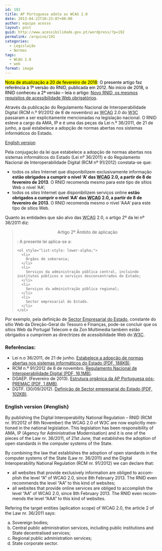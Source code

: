 ```yaml
---
id: 192
title: AP Portuguesa adota as WCAG 2.0
date: 2013-04-22T10:23:07+00:00
author: equipa acesso
layout: post
guid: http://www.acessibilidade.gov.pt/wordpress/?p=192
permalink: /arquivo/192
categories:
  - Legislação
  - Normas
tags:
  - WCAG 2.0
  - web
format: image
---
```

<div class="alert alert-info" style="color:#000; font-size:100%">
  <mark>Nota de atualização a 20 de fevereiro de 2018</mark>: O presente artigo faz referência à 1ª versão do RNID, publicada em 2012. No início de 2018, o RNID conheceu a 2ª versão &#8211; leia o artigo: <a href="http://www.acessibilidade.gov.pt/arquivo/1636">Novo RNID, os mesmos requisitos de acessibilidade Web obrigatórios</a>.
</div>

Através da publicação do Regulamento Nacional de Interoperabilidade Digital (RCM n.º 91/2012 de 8 de novembro) as <abbr lang="en" title="Web Content Accessibility Guidelines" xml:lang="en">WCAG</abbr> 2.0 do <abbr lang="en" title="World Wide Web Consortium" xml:lang="en">W3C</abbr> passaram a ser explicitamente mencionadas na legislação nacional. O RNID esteve a cargo da AMA, IP e é uma das peças da Lei n.º 36/2011, de 21 de junho, a qual estabelece a adopção de normas abertas nos sistemas informáticos do Estado.

<!--more Ler mais sobre a Adoção das WCAG 2.0 pela AP Portuguesa-->

  
<a href="#english" lang="en">English version</a>

Pela conjugação da lei que estabelece a adopção de normas abertas nos sistemas informáticos do Estado (Lei nº 36/2011) e do Regulamento Nacional de Interoperabilidade Digital (RCM nº 91/2012) constata-se que:

  * todos os <em lang="en" xml:lang="en">sites</em> Internet que disponibilizem exclusivamente informação **estão obrigados a cumprir o nível &#8216;A&#8217; das <abbr lang="en" title="Web Content Accessibility Guidelines" xml:lang="en">WCAG</abbr> 2.0, a partir de 8 de fevereiro de 2013**. O RNID recomenda mesmo para este tipo de sítios Web o nível &#8216;AA&#8217;;
  * todos os <em lang="en" xml:lang="en">sites</em> Internet que disponibilizem serviços online **estão obrigados a cumprir o nível &#8216;AA&#8217; das <abbr lang="en" title="Web Content Accessibility Guidelines" xml:lang="en">WCAG</abbr> 2.0, a partir de 8 de fevereiro de 2013**. O RNID recomenda mesmo o nível &#8216;AAA&#8217; para este tipo de sítios Web.

Quanto às entidades que são alvo das <abbr lang="en" title="Web Content Accessibility Guidelines" xml:lang="en">WCAG</abbr> 2.0, o artigo 2º da lei nº 36/2011 diz:

> <dt style="text-align: center;">
>   Artigo 2º Âmbito de aplicação
> </dt>
> 
> 
> :   A presente lei aplica-se a:
>     
>     <ol style="list-style: lower-alpha;">
>       <li>
>         Órgãos de soberania;
>       </li>
>       <li>
>         Serviços da administração pública central, incluindo institutos públicos e serviços desconcentrados do Estado;
>       </li>
>       <li>
>         Serviços da administração pública regional;
>       </li>
>       <li>
>         Sector empresarial do Estado.
>       </li>
>     </ol>

Por exemplo, pela definição de [Sector Empresarial do Estado](http://www.dgtf.pt), constante do sítio Web da Direção-Geral do Tesouro e Finanças, pode-se concluir que os sítios Web da Portugal Telecom e da Zon Multimedia também estão obrigados a cumprirem as directrizes de acessibilidade Web do <abbr lang="en" title="World Wide Web Consortium" xml:lang="en">W3C</abbr>.

### Referências:

  * Lei n.o 36/2011, de 21 de junho. [Estabelece a adopção de normas abertas nos sistemas informáticos do Estado (PDF, 188KB)](http://m6.ama.pt/docs/Lei362011-NormasAbertas.pdf).
  * RCM n.º 91/2012 de 8 de novembro. [Regulamento Nacional de Interoperabilidade Digital (PDF, 16,1MB)](http://dre.pt/pdf1sdip/2012/11/21600/0646006465.pdf).
  * DGAEP. (Fevereiro de 2013). [Estrutura orgânica da AP Portuguesa pós-PREMAC (PDF, 1,8MB)](http://www.dgaep.gov.pt/upload/Estudos/Evolucao_estruturas_AP_Web.pdf).
  * DGTF. (30/09/2012). [Definição de Sector empresarial do Estado (PDF, 102KB)](http://www.dgtf.pt/ResourcesUser/SEE/Documentos/Carteiras_participacoes_Estado/30_09_2012/carteira_global_V1_30_09_2012.pdf).

### English version {#english}

<div lang="en">
  <p>
    By publishing the Digital Interoperability National Regulation &#8211; RNID (RCM nr. 91/2012 of 8th November) the WCAG 2.0 of W3C are now explicitly mentioned in the national legislation. This legislation has been responsibility of AMA, IP (Agency for Administrative Modernisation) and it is one of the pieces of the Law nr. 36/2011, of 21st June, that establishes the adoption of open standards in the computer systems of the State.
  </p>
  
  <p>
    By combining the law that establishes the adoption of open standards in the computer systems of the State (Law nr. 36/2011) and the Digital Interoperability National Regulation (RCM nr. 91/2012) we can declare that:
  </p>
  
  <ul>
    <li>
      all websites that provide exclusively information are obliged to accomplish the level “A” of WCAG 2.0, since 8th February 2013. The RNID even recommends the level “AA” to this kind of websites;
    </li>
    <li>
      all websites that provide online services are obliged to accomplish the level “AA” of WCAG 2.0, since 8th February 2013. The RNID even recommends the level “AAA” to this kind of websites.
    </li>
  </ul>
  
  <p>
    Refering the target entities (aplication scope) of WCAG 2.0, the article 2 of the Law nr. 36/2011 says:
  </p>
  
  <ol type="a">
    <li>
      Sovereign bodies;
    </li>
    <li>
      Central public administration services, including public institutions and State decentralised services;
    </li>
    <li>
      Regional public administration services;
    </li>
    <li>
      State corporate sector.
    </li>
  </ol>
</div>
